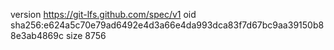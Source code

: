 version https://git-lfs.github.com/spec/v1
oid sha256:e624a5c70e79ad6492e4d3a66e4da993dca83f7d67bc9aa39150b88e3ab4869c
size 8756
